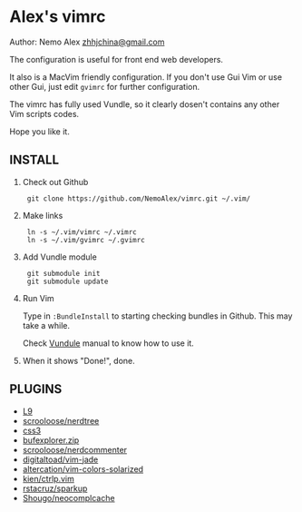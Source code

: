 Alex's vimrc
============
Author: Nemo Alex <zhhjchina@gmail.com>

The configuration is useful for front end web developers.

It also is a MacVim friendly configuration. If you don't use Gui Vim or use other Gui, just edit `gvimrc` for further configuration.

The vimrc has fully used Vundle, so it clearly dosen't contains any other Vim scripts codes.

Hope you like it.

INSTALL
--------------

1. Check out Github

    	git clone https://github.com/NemoAlex/vimrc.git ~/.vim/

2. Make links

    	ln -s ~/.vim/vimrc ~/.vimrc
    	ln -s ~/.vim/gvimrc ~/.gvimrc

3. Add Vundle module

		git submodule init
		git submodule update 

4. Run Vim

	Type in `:BundleInstall` to starting checking bundles in Github. This may take a while.

	Check [Vundule](https://github.com/gmarik/vundle) manual to know how to use it.

5. When it shows "Done!", done.

PLUGINS
--------------
* [L9](http://www.vim.org/scripts/script.php?script_id=3252)
* [scrooloose/nerdtree](https://github.com/scrooloose/nerdtree)
* [css3](http://www.vim.org/scripts/script.php?script_id=3042)
* [bufexplorer.zip](http://www.vim.org/scripts/script.php?script_id=42)
* [scrooloose/nerdcommenter](https://github.com/scrooloose/nerdcommenter)
* [digitaltoad/vim-jade](https://github.com/digitaltoad/vim-jade)
* [altercation/vim-colors-solarized](https://github.com/altercation/solarized)
* [kien/ctrlp.vim](https://github.com/kien/ctrlp.vim)
* [rstacruz/sparkup](https://github.com/rstacruz/sparkup)
* [Shougo/neocomplcache](https://github.com/Shougo/neocomplcache)
